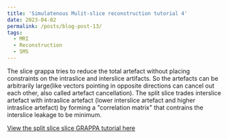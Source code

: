 ```yaml
---
title: 'Simulatenous Mulit-slice reconstruction tutorial 4'
date: 2023-04-02
permalink: /posts/blog-post-13/
tags:
  - MRI
  - Reconstruction
  - SMS
---
```


The slice grappa tries to reduce the total artefact without placing constraints on the intraslice and interslice artifacts. So the artefacts can be arbitrarily large(like vectors pointing in opposite directions can cancel out each other, also called artefact cancellation). The split slice trades interslice artefact with intraslice artefact (lower interslice artefact and higher intraslice artefact) by forming a "correlation matrix" that contrains the interslice leakage to be minimum. 


[View the split slice slice GRAPPA tutorial here](../notebooks/spsliceGrappa.html)
